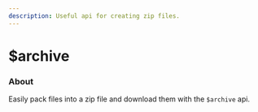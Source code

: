 ```yaml
---
description: Useful api for creating zip files.
---
```


# $archive

### About

Easily pack files into a zip file and download them with the `$archive` api.

###
